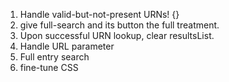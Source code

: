
1. Handle valid-but-not-present URNs! {}
1. give full-search and its button the full treatment.
1. Upon successful URN lookup, clear resultsList.
1. Handle URL parameter
1. Full entry search
1. fine-tune CSS
